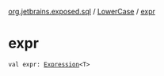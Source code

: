 [org.jetbrains.exposed.sql](../index.md) / [LowerCase](index.md) / [expr](.)

# expr

`val expr: `[`Expression`](../-expression/index.md)`<T>`